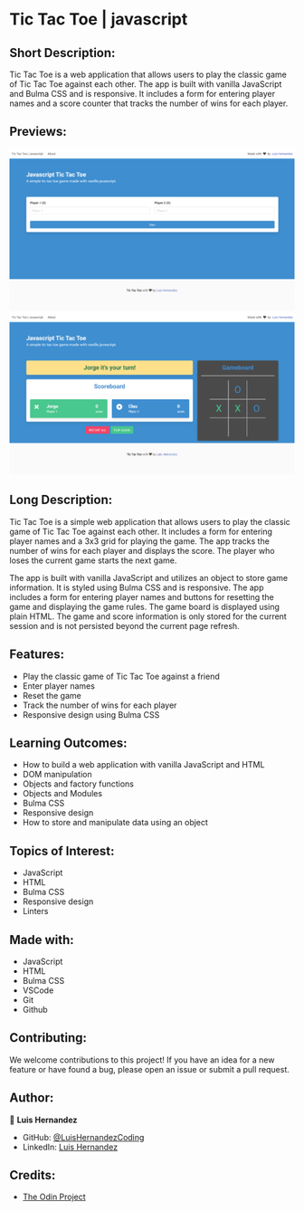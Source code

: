 # Tic Tac Toe | javascript

## Short Description:
Tic Tac Toe is a web application that allows users to play the classic game of Tic Tac Toe against each other. The app is built with vanilla JavaScript and Bulma CSS and is responsive. It includes a form for entering player names and a score counter that tracks the number of wins for each player.

## Previews:
![Tic Tac Toe Preview - Input names](./previews/names.png)
![Tic Tac Toe Preview - Game board](./previews/game.png)

## Long Description:
Tic Tac Toe is a simple web application that allows users to play the classic game of Tic Tac Toe against each other. It includes a form for entering player names and a 3x3 grid for playing the game. The app tracks the number of wins for each player and displays the score. The player who loses the current game starts the next game.

The app is built with vanilla JavaScript and utilizes an object to store game information. It is styled using Bulma CSS and is responsive. The app includes a form for entering player names and buttons for resetting the game and displaying the game rules. The game board is displayed using plain HTML. The game and score information is only stored for the current session and is not persisted beyond the current page refresh.

## Features:
- Play the classic game of Tic Tac Toe against a friend
- Enter player names
- Reset the game
- Track the number of wins for each player
- Responsive design using Bulma CSS

## Learning Outcomes:
- How to build a web application with vanilla JavaScript and HTML
- DOM manipulation
- Objects and factory functions
- Objects and Modules
- Bulma CSS
- Responsive design
- How to store and manipulate data using an object

## Topics of Interest:
- JavaScript
- HTML
- Bulma CSS
- Responsive design
- Linters

## Made with:
- JavaScript
- HTML
- Bulma CSS
- VSCode
- Git
- Github

## Contributing:
We welcome contributions to this project! If you have an idea for a new feature or have found a bug, please open an issue or submit a pull request.

## Author:
👤 **Luis Hernandez**

- GitHub: [@LuisHernandezCoding](https://github.com/LuisHernandezCoding)
- LinkedIn: [Luis Hernandez](https://www.linkedin.com/in/luis-hernandez-coding/)

## Credits:
- [The Odin Project](https://www.theodinproject.com/)
